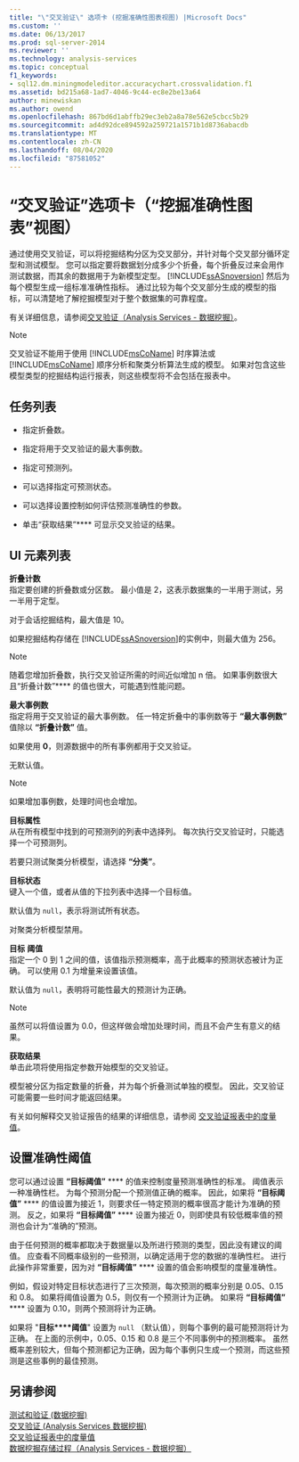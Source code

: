 ```yaml
---
title: "\"交叉验证\" 选项卡 (挖掘准确性图表视图) |Microsoft Docs"
ms.custom: ''
ms.date: 06/13/2017
ms.prod: sql-server-2014
ms.reviewer: ''
ms.technology: analysis-services
ms.topic: conceptual
f1_keywords:
- sql12.dm.miningmodeleditor.accuracychart.crossvalidation.f1
ms.assetid: bd215a68-1ad7-4046-9c44-ec8e2be13a64
author: minewiskan
ms.author: owend
ms.openlocfilehash: 867bd6d1abffb29ec3eb2a8a78e562e5cbcc5b29
ms.sourcegitcommit: ad4d92dce894592a259721a1571b1d8736abacdb
ms.translationtype: MT
ms.contentlocale: zh-CN
ms.lasthandoff: 08/04/2020
ms.locfileid: "87581052"
---
```

# <a name="cross-validation-tab-mining-accuracy-chart-view"></a>“交叉验证”选项卡（“挖掘准确性图表”视图）
  通过使用交叉验证，可以将挖掘结构分区为交叉部分，并针对每个交叉部分循环定型和测试模型。 您可以指定要将数据划分成多少个折叠，每个折叠反过来会用作测试数据，而其余的数据用于为新模型定型。 [!INCLUDE[ssASnoversion](../includes/ssasnoversion-md.md)] 然后为每个模型生成一组标准准确性指标。 通过比较为每个交叉部分生成的模型的指标，可以清楚地了解挖掘模型对于整个数据集的可靠程度。  
  
 有关详细信息，请参阅[交叉验证（Analysis Services - 数据挖掘）](data-mining/cross-validation-analysis-services-data-mining.md)。  
  
> [!NOTE]  
>  交叉验证不能用于使用 [!INCLUDE[msCoName](../includes/msconame-md.md)] 时序算法或 [!INCLUDE[msCoName](../includes/msconame-md.md)] 顺序分析和聚类分析算法生成的模型。 如果对包含这些模型类型的挖掘结构运行报表，则这些模型将不会包括在报表中。  
  
## <a name="task-list"></a>任务列表  
  
-   指定折叠数。  
  
-   指定将用于交叉验证的最大事例数。  
  
-   指定可预测列。  
  
-   可以选择指定可预测状态。  
  
-   可以选择设置控制如何评估预测准确性的参数。  
  
-   单击“获取结果”**** 可显示交叉验证的结果。  
  
## <a name="ui-element-list"></a>UI 元素列表  
 **折叠计数**  
 指定要创建的折叠数或分区数。 最小值是 2，这表示数据集的一半用于测试，另一半用于定型。  
  
 对于会话挖掘结构，最大值是 10。  
  
 如果挖掘结构存储在 [!INCLUDE[ssASnoversion](../includes/ssasnoversion-md.md)]的实例中，则最大值为 256。  
  
> [!NOTE]  
>  随着您增加折叠数，执行交叉验证所需的时间近似增加 n 倍。 如果事例数很大且“折叠计数”**** 的值也很大，可能遇到性能问题。  
  
 **最大事例数**  
 指定将用于交叉验证的最大事例数。 任一特定折叠中的事例数等于 **“最大事例数”** 值除以 **“折叠计数”** 值。  
  
 如果使用 **0**，则源数据中的所有事例都用于交叉验证。  
  
 无默认值。  
  
> [!NOTE]  
>  如果增加事例数，处理时间也会增加。  
  
 **目标属性**  
 从在所有模型中找到的可预测列的列表中选择列。 每次执行交叉验证时，只能选择一个可预测列。  
  
 若要只测试聚类分析模型，请选择 **“分类”**。  
  
 **目标状态**  
 键入一个值，或者从值的下拉列表中选择一个目标值。  
  
 默认值为 `null`，表示将测试所有状态。  
  
 对聚类分析模型禁用。  
  
 **目标**  **阈值**  
 指定一个 0 到 1 之间的值，该值指示预测概率，高于此概率的预测状态被计为正确。 可以使用 0.1 为增量来设置该值。  
  
 默认值为 `null`，表明将可能性最大的预测计为正确。  
  
> [!NOTE]  
>  虽然可以将值设置为 0.0，但这样做会增加处理时间，而且不会产生有意义的结果。  
  
 **获取结果**  
 单击此项将使用指定参数开始模型的交叉验证。  
  
 模型被分区为指定数量的折叠，并为每个折叠测试单独的模型。 因此，交叉验证可能需要一些时间才能返回结果。  
  
 有关如何解释交叉验证报告的结果的详细信息，请参阅 [交叉验证报表中的度量值](data-mining/measures-in-the-cross-validation-report.md)。  
  
## <a name="setting-the-accuracy-threshold"></a>设置准确性阈值  
 您可以通过设置 **“目标阈值”** **** 的值来控制度量预测准确性的标准。 阈值表示一种准确性栏。 为每个预测分配一个预测值正确的概率。 因此，如果将 **“目标阈值”** **** 的值设置为接近 1，则要求任一特定预测的概率很高才能计为准确的预测。 反之，如果将 **“目标阈值”** **** 设置为接近 0，则即使具有较低概率值的预测也会计为“准确的”预测。  
  
 由于任何预测的概率都取决于数据量以及所进行预测的类型，因此没有建议的阈值。 应查看不同概率级别的一些预测，以确定适用于您的数据的准确性栏。 进行此操作非常重要，因为对 **“目标阈值”** **** 设置的值会影响模型的度量准确性。  
  
 例如，假设对特定目标状态进行了三次预测，每次预测的概率分别是 0.05、0.15 和 0.8。 如果将阈值设置为 0.5，则仅有一个预测计为正确。 如果将 **“目标阈值”** **** 设置为 0.10，则两个预测将计为正确。  
  
 如果将 "**目标****阈值**" 设置为 `null` （默认值），则每个事例的最可能预测将计为正确。 在上面的示例中，0.05、0.15 和 0.8 是三个不同事例中的预测概率。 虽然概率差别较大，但每个预测都记为正确，因为每个事例只生成一个预测，而这些预测是这些事例的最佳预测。  
  
## <a name="see-also"></a>另请参阅  
 [测试和验证 &#40;数据挖掘&#41;](data-mining/testing-and-validation-data-mining.md)   
 [交叉验证 &#40;Analysis Services 数据挖掘&#41;](data-mining/cross-validation-analysis-services-data-mining.md)   
 [交叉验证报表中的度量值](data-mining/measures-in-the-cross-validation-report.md)   
 [数据挖掘存储过程（Analysis Services - 数据挖掘）](/sql/analysis-services/data-mining/data-mining-stored-procedures-analysis-services-data-mining)  
  
  
